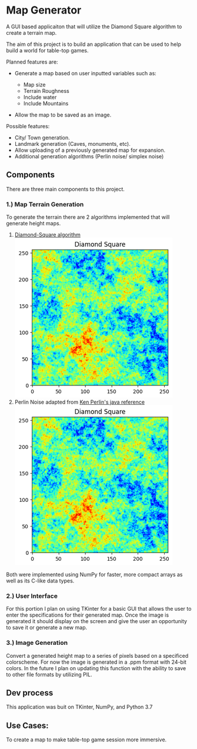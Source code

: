 # Map Generator
A GUI based applicaiton that will utilize the Diamond Square algorithm
to create a terrain map.

The aim of this project is to build an application that can be used 
to help build a world for table-top games.

Planned features are:
* Generate a map based on user inputted variables such as:
	* Map size
	* Terrain Roughness
	* Include water
	* Include Mountains

* Allow the map to be saved as an image.

Possible features:
* City/ Town generation.
* Landmark generation (Caves, monuments, etc).
* Allow uploading of a previously generated map for expansion.
* Additional generation algorithms (Perlin noise/ simplex noise)


## Components
There are three main components to this project.

### 1.) Map Terrain Generation
To generate the terrain there are 2 algorithms implemented that will generate height maps.

1. [Diamond-Square algorithm](https://en.wikipedia.org/wiki/Diamond-square_algorithm)
	![dsheatmap](https://github.com/d-romano/mapgenerator/raw/master/Images/dsheatmap.png)
2. Perlin Noise adapted from [Ken Perlin's java reference](https://mrl.cs.nyu.edu/~perlin/noise/)
	![pnheatmap](https://github.com/d-romano/mapgenerator/raw/master/Images/dsheatmap.png)

Both were implemented using NumPy for faster, more compact arrays as well as its C-like data types. 

### 2.) User Interface
For this portion I plan on using TKinter for a basic GUI that allows the user to enter the specifications
for their generated map. Once the image is generated it should display on the screen and give the user
an opportunity to save it or generate a new map.

### 3.) Image Generation
Convert a generated height map to a series of pixels based on a specificed colorscheme. For now the image is generated in a .ppm format with 24-bit colors. In the future I plan on updating this function with the ability to save to other file formats by utilizing PIL.

## Dev process
This application was buit on TKinter, NumPy, and Python 3.7

## Use Cases:
To create a map to make table-top game session more immersive.

